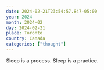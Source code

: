 ```yaml
---
date: 2024-02-21T23:54:57.847-05:00
year: 2024
month: 2024-02
day: 2024-02-21
place: Toronto
country: Canada
categories: ["thought"]
---
```

Sleep is a process. Sleep is a practice.
